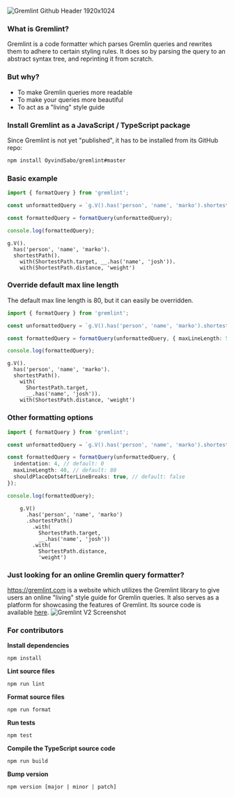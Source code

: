 ![Gremlint Github Header 1920x1024](https://user-images.githubusercontent.com/25663729/88488788-d5a73700-cf8f-11ea-9adb-03d62c77c1b7.png)

### What is Gremlint?

Gremlint is a code formatter which parses Gremlin queries and rewrites them to adhere to certain styling rules. It does so by parsing the query to an abstract syntax tree, and reprinting it from scratch.

### But why?

- To make Gremlin queries more readable
- To make your queries more beautiful
- To act as a "living" style guide

### Install Gremlint as a JavaScript / TypeScript package

Since Gremlint is not yet "published", it has to be installed from its GitHub repo:

```bash
npm install OyvindSabo/gremlint#master
```

### Basic example

```typescript
import { formatQuery } from 'gremlint';

const unformattedQuery = `g.V().has('person', 'name', 'marko').shortestPath().with(ShortestPath.target, __.has('name', 'josh')).with(ShortestPath.distance, 'weight')`;

const formattedQuery = formatQuery(unformattedQuery);

console.log(formattedQuery);
```

```
g.V().
  has('person', 'name', 'marko').
  shortestPath().
    with(ShortestPath.target, __.has('name', 'josh')).
    with(ShortestPath.distance, 'weight')
```

### Override default max line length

The default max line length is 80, but it can easily be overridden.

```typescript
import { formatQuery } from 'gremlint';

const unformattedQuery = `g.V().has('person', 'name', 'marko').shortestPath().with(ShortestPath.target, __.has('name', 'josh')).with(ShortestPath.distance, 'weight')`;

const formattedQuery = formatQuery(unformattedQuery, { maxLineLength: 50 });

console.log(formattedQuery);
```

```
g.V().
  has('person', 'name', 'marko').
  shortestPath().
    with(
      ShortestPath.target,
      __.has('name', 'josh')).
    with(ShortestPath.distance, 'weight')
```

### Other formatting options

```typescript
import { formatQuery } from 'gremlint';

const unformattedQuery = `g.V().has('person', 'name', 'marko').shortestPath().with(ShortestPath.target, __.has('name', 'josh')).with(ShortestPath.distance, 'weight')`;

const formattedQuery = formatQuery(unformattedQuery, {
  indentation: 4, // default: 0
  maxLineLength: 40, // default: 80
  shouldPlaceDotsAfterLineBreaks: true, // default: false
});

console.log(formattedQuery);
```

```
    g.V()
      .has('person', 'name', 'marko')
      .shortestPath()
        .with(
          ShortestPath.target,
          __.has('name', 'josh'))
        .with(
          ShortestPath.distance,
          'weight')
```

### Just looking for an online Gremlin query formatter?

https://gremlint.com is a website which utilizes the Gremlint library to give users an online "living" style guide for Gremlin queries. It also serves as a platform for showcasing the features of Gremlint. Its source code is available [here](https://github.com/OyvindSabo/gremlint.com).
![Gremlint V2 Screenshot](https://user-images.githubusercontent.com/25663729/88488518-f078ac00-cf8d-11ea-9e1c-01edec285751.png)

### For contributors

**Install dependencies**

`npm install`

**Lint source files**

`npm run lint`

**Format source files**

`npm run format`

**Run tests**

`npm test`

**Compile the TypeScript source code**

`npm run build`

**Bump version**

`npm version [major | minor | patch]`
